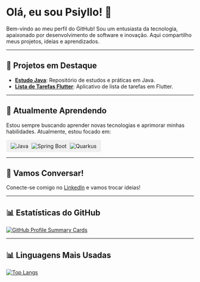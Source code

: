 # Olá, eu sou Psiyllo! 👋

Bem-vindo ao meu perfil do GitHub! Sou um entusiasta da tecnologia, apaixonado por desenvolvimento de software e inovação. Aqui compartilho meus projetos, ideias e aprendizados.

---

## 🚀 Projetos em Destaque

- [**Estudo Java**](https://github.com/Psiyllo/Estudo-java): Repositório de estudos e práticas em Java.
- [**Lista de Tarefas Flutter**](https://github.com/Psiyllo/Lista_Tarefas_Flutter): Aplicativo de lista de tarefas em Flutter.

---

## 🌱 Atualmente Aprendendo

Estou sempre buscando aprender novas tecnologias e aprimorar minhas habilidades. Atualmente, estou focado em:

<div style="display: inline-block; background-color: #f0f0f0; padding: 8px 12px; border-radius: 5px;">
    <img src="https://img.shields.io/badge/Java-orange" alt="Java" style="margin-right: 5px;">
    <img src="https://img.shields.io/badge/Spring%20Boot-brightgreen" alt="Spring Boot" style="margin-right: 5px;">
    <img src="https://img.shields.io/badge/Quarkus-red" alt="Quarkus">
</div>

---

## 💬 Vamos Conversar!

Conecte-se comigo no [LinkedIn](https://www.linkedin.com/in/paulo-césar-alves-cabral-73a538242/) e vamos trocar ideias!

---

## 📊 Estatísticas do GitHub

[![GitHub Profile Summary Cards](https://github-profile-summary-cards.vercel.app/api/cards/profile-details?username=Psiyllo&theme=dark)](https://github.com/Psiyllo)

---

## 📊 Linguagens Mais Usadas

[![Top Langs](https://github-readme-stats.vercel.app/api/top-langs/?username=Psiyllo&layout=compact&theme=dark)](https://github.com/Psiyllo)
